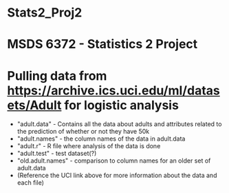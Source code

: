 # Stats2_Proj2
# MSDS 6372 - Statistics 2 Project

# Pulling data from https://archive.ics.uci.edu/ml/datasets/Adult for logistic analysis
* "adult.data" - Contains all the data about adults and attributes related to the prediction of whether or not they have 50k
* "adult.names" - the column names of the data in adult.data
* "adult.r" - R file where analysis of the data is done
* "adult.test" - test dataset(?)
* "old.adult.names" - comparison to column names for an older set of adult.data
* (Reference the UCI link above for more information about the data and each file)

